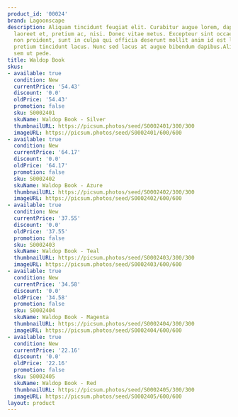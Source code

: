 ```yaml
---
product_id: '00024'
brand: Lagoonscape
description: Aliquam tincidunt feugiat elit. Curabitur augue lorem, dapibus quis,
  laoreet et, pretium ac, nisi. Donec vitae metus. Excepteur sint occaecat cupidatat
  non proident, sunt in culpa qui officia deserunt mollit anim id est laborum.Curabitur
  pretium tincidunt lacus. Nunc sed lacus at augue bibendum dapibus.Aliquam vehicula
  sem ut pede.
title: Waldop Book
skus:
- available: true
  condition: New
  currentPrice: '54.43'
  discount: '0.0'
  oldPrice: '54.43'
  promotion: false
  sku: S0002401
  skuName: Waldop Book - Silver
  thumbnailURL: https://picsum.photos/seed/S0002401/300/300
  imageURL: https://picsum.photos/seed/S0002401/600/600
- available: true
  condition: New
  currentPrice: '64.17'
  discount: '0.0'
  oldPrice: '64.17'
  promotion: false
  sku: S0002402
  skuName: Waldop Book - Azure
  thumbnailURL: https://picsum.photos/seed/S0002402/300/300
  imageURL: https://picsum.photos/seed/S0002402/600/600
- available: true
  condition: New
  currentPrice: '37.55'
  discount: '0.0'
  oldPrice: '37.55'
  promotion: false
  sku: S0002403
  skuName: Waldop Book - Teal
  thumbnailURL: https://picsum.photos/seed/S0002403/300/300
  imageURL: https://picsum.photos/seed/S0002403/600/600
- available: true
  condition: New
  currentPrice: '34.58'
  discount: '0.0'
  oldPrice: '34.58'
  promotion: false
  sku: S0002404
  skuName: Waldop Book - Magenta
  thumbnailURL: https://picsum.photos/seed/S0002404/300/300
  imageURL: https://picsum.photos/seed/S0002404/600/600
- available: true
  condition: New
  currentPrice: '22.16'
  discount: '0.0'
  oldPrice: '22.16'
  promotion: false
  sku: S0002405
  skuName: Waldop Book - Red
  thumbnailURL: https://picsum.photos/seed/S0002405/300/300
  imageURL: https://picsum.photos/seed/S0002405/600/600
layout: product
---
```

